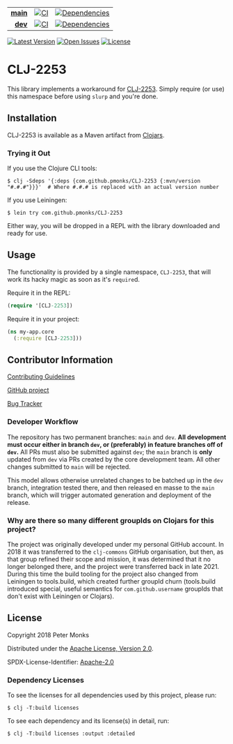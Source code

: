 | | | |
|---:|:---:|:---:|
| [**main**](https://github.com/pmonks/CLJ-2253/tree/main) | [![CI](https://github.com/pmonks/CLJ-2253/workflows/CI/badge.svg?branch=main)](https://github.com/pmonks/CLJ-2253/actions?query=workflow%3Aci) | [![Dependencies](https://github.com/pmonks/CLJ-2253/workflows/dependencies/badge.svg?branch=main)](https://github.com/pmonks/CLJ-2253/actions?query=workflow%3Adependencies) |
| [**dev**](https://github.com/pmonks/CLJ-2253/tree/dev)  | [![CI](https://github.com/pmonks/CLJ-2253/workflows/CI/badge.svg?branch=dev)](https://github.com/pmonks/CLJ-2253/actions?query=workflow%3ACI) | [![Dependencies](https://github.com/pmonks/CLJ-2253/workflows/dependencies/badge.svg?branch=dev)](https://github.com/pmonks/CLJ-2253/actions?query=workflow%3Adependencies) |

[![Latest Version](https://img.shields.io/clojars/v/com.github.pmonks/CLJ-2253)](https://clojars.org/com.github.pmonks/CLJ-2253/) [![Open Issues](https://img.shields.io/github/issues/pmonks/CLJ-2253.svg)](https://github.com/pmonks/CLJ-2253/issues) [![License](https://img.shields.io/github/license/pmonks/CLJ-2253.svg)](https://github.com/pmonks/CLJ-2253/blob/main/LICENSE)

# CLJ-2253

This library implements a workaround for [CLJ-2253](https://dev.clojure.org/jira/browse/CLJ-2253).  Simply require (or use) this namespace before using `slurp` and you're done.

## Installation

CLJ-2253 is available as a Maven artifact from [Clojars](https://clojars.org/com.github.pmonks/CLJ-2253).

### Trying it Out

If you use the Clojure CLI tools:

```shell
$ clj -Sdeps '{:deps {com.github.pmonks/CLJ-2253 {:mvn/version "#.#.#"}}}'  # Where #.#.# is replaced with an actual version number
```

If you use Leiningen:

```shell
$ lein try com.github.pmonks/CLJ-2253
```

Either way, you will be dropped in a REPL with the library downloaded and ready for use.

## Usage

The functionality is provided by a single namespace, `CLJ-2253`, that will work its hacky magic as soon as it's `require`d.

Require it in the REPL:

```clojure
(require '[CLJ-2253])
```

Require it in your project:

```clojure
(ns my-app.core
  (:require [CLJ-2253]))
```

## Contributor Information

[Contributing Guidelines](https://github.com/pmonks/CLJ-2253/blob/main/.github/CONTRIBUTING.md)

[GitHub project](https://github.com/pmonks/CLJ-2253)

[Bug Tracker](https://github.com/pmonks/CLJ-2253/issues)

### Developer Workflow

The repository has two permanent branches: `main` and `dev`.  **All development must occur either in branch `dev`, or (preferably) in feature branches off of `dev`.**  All PRs must also be submitted against `dev`; the `main` branch is **only** updated from `dev` via PRs created by the core development team.  All other changes submitted to `main` will be rejected.

This model allows otherwise unrelated changes to be batched up in the `dev` branch, integration tested there, and then released en masse to the `main` branch, which will trigger automated generation and deployment of the release.

### Why are there so many different groupIds on Clojars for this project?

The project was originally developed under my personal GitHub account.  In 2018 it was transferred to the `clj-commons` GitHub organisation, but then, as that group refined their scope and mission, it was determined that it no longer belonged there, and the project were transferred back in late 2021.  During this time the build tooling for the project also changed from Leiningen to tools.build, which created further groupId churn (tools.build introduced special, useful semantics for `com.github.username` groupIds that don't exist with Leiningen or Clojars).

## License

Copyright 2018 Peter Monks

Distributed under the [Apache License, Version 2.0](http://www.apache.org/licenses/LICENSE-2.0).

SPDX-License-Identifier: [Apache-2.0](https://spdx.org/licenses/Apache-2.0)

### Dependency Licenses

To see the licenses for all dependencies used by this project, please run:

```shell
$ clj -T:build licenses
```

To see each dependency and its license(s) in detail, run:

```shell
$ clj -T:build licenses :output :detailed
```
